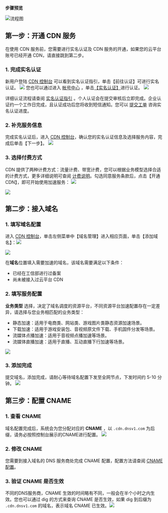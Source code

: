 **步骤预览**

![流程图](http://imgcache.tce.fsphere.cn/image/mc.qcloudimg.com/static/img/f226c2d0655ce65f25bca945082f7760/quick-start-9.png)
## 第一步：开通 CDN 服务
在使用 CDN 服务前，您需要进行实名认证及 CDN 服务的开通，如果您的云平台账号已经开通 CDN，请直接跳到第二步。
### 1.  完成实名认证
新用户登陆 [CDN 控制台](http://console.tce.fsphere.cn/cdn) 可以看到实名认证指引，单击【前往认证】可进行实名认证。
![](http://imgcache.tce.fsphere.cn/image/mc.qcloudimg.com/static/img/e14455b30cd0eed3fe2baf1570de79b3/scd-start1.png)
您也可以通过进入 [帐号中心](http://console.tce.fsphere.cn/developer) ，单击[【实名认证】](http://console.tce.fsphere.cn/developer?to=auth)进行认证。
![](http://imgcache.tce.fsphere.cn/image/mc.qcloudimg.com/static/img/2262db4f8e878f5a48ea08235471b4ce/quick-start1.png)

详细认证流程请查阅 [实名认证指引](http://tce.fsphere.cn/doc/product/378/3629) 。个人认证会在提交审核后立即完成。企业认证约一个工作日完成，且认证成功后您将收到短信通知。您可以 [提交工单](http://console.tce.fsphere.cn/workorder/category/create?level1_id=1&level2_id=41&level1_name=%E5%85%AC%E5%85%B1%E5%9F%BA%E7%A1%80%E7%B1%BB%E9%97%AE%E9%A2%98&level2_name=%E8%B4%A6%E5%8F%B7%E7%B1%BB) 咨询实名认证进度。

### 2.  补充服务信息
完成实名认证后，进入 [CDN 控制台](http://console.tce.fsphere.cn/cdn)，确认您的实名认证信息及选择服务内容，完成后单击【下一步】。
![](http://imgcache.tce.fsphere.cn/image/mc.qcloudimg.com/static/img/db1388f2724695e322696c89b81903d5/scd-start2.png)
### 3.  选择付费方式
CDN 提供了两种计费方式：流量计费、带宽计费，您可以根据业务模型选择合适的计费方式，更多详细说明可查阅 [计费说明](http://tce.fsphere.cn/doc/product/228/2949)。勾选同意服务条款后，点击【开通CDN】，即可开始使用加速服务：
![](http://imgcache.tce.fsphere.cn/image/mc.qcloudimg.com/static/img/75df2cc85f9940f7578911581fe1e702/scd-start3.png)

![](http://imgcache.tce.fsphere.cn/image/mc.qcloudimg.com/static/img/89f36ca7562cd32f355a2db0321fbdfb/quick-start2.png)

## 第二步：接入域名
### 1.  填写域名配置

进入 [CDN 控制台](http://console.tce.fsphere.cn/cdn)，单击左侧菜单中【域名管理】进入相应页面，单击【添加域名】：![](http://imgcache.tce.fsphere.cn/image/mc.qcloudimg.com/static/img/7849d4778244eaba85d2b81480ecee9f/quick-start3.png)

![](http://imgcache.tce.fsphere.cn/image/mc.qcloudimg.com/static/img/318ca41e92c16ed3eb65012236bd79dd/quick-start4.png)

在**域名**位置填入需要加速的域名，该域名需要满足以下条件：

+ 已经在工信部进行过备案
+ 尚未被接入过云平台 CDN

### 2.  填写服务配置

**业务类型** 选择，决定了域名调度的资源平台，不同资源平台加速配置存在一定差异，请选择与您业务相匹配的业务类型：

- 静态加速：适用于电商类、网站类、游戏图片类静态资源加速场景。
- 下载加速：适用于游戏安装包、音视频原文件下载、手机固件分发等场景。
- 流媒体点播加速：适用于音视频点播加速等场景。
- 流媒体直播加速：适用于直播、互动直播下行加速等场景。

![](http://imgcache.tce.fsphere.cn/image/mc.qcloudimg.com/static/img/2bb58acd03849e5bd3e73a77d2720e4f/quick-start5.png)

### 3.  添加完成

提交域名，添加完成，请耐心等待域名配置下发至全网节点，下发时间约 5-10 分钟。
![](http://imgcache.tce.fsphere.cn/image/mc.qcloudimg.com/static/img/0ce15f2648f3f007ac797a10af9c398b/quick-start7.png)

## 第三步：配置 CNAME
### 1.  查看  CNAME

域名配置完成后，系统会为您分配对应的 **CNAME** ，以 ```.cdn.dnsv1.com``` 为后缀，请务必按照控制台展示的CNAME进行配置。
![](http://imgcache.tce.fsphere.cn/image/mc.qcloudimg.com/static/img/4d51b1462b89007a158d298babc9f857/quick-start-8.png)

### 2.  修改 CNAME

您需要到接入域名的 DNS 服务商处完成 CNAME 配置，配置方法请查阅 [CNAME 配置](http://tce.fsphere.cn/doc/product/228/3121)。

### 3.  验证 CNAME 是否生效

不同的DNS服务商，CNAME 生效的时间略有不同，一般会在半个小时之内生效。您也可以通过 dig 的方式来查询 CNAME 是否生效，如果 dig 到后缀为 ```.cdn.dnsv1.com``` 的域名，表示域名 CNAME 已生效。![](http://imgcache.tce.fsphere.cn/image/mc.qcloudimg.com/static/img/58b59d06794267f8aec28b8086ebc07d/quick-start10.png)